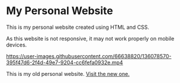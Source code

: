 # My Personal Website
This is my personal website created using HTML and CSS.

As this website is not responsive, it may not work properly on mobile devices.


https://user-images.githubusercontent.com/66638820/136078570-395f47d6-2f4d-49e7-9204-cc6fefa0932e.mp4

This is my old personal website. <a href="https://anuragrajanp.github.io">Visit the new one.</a>

